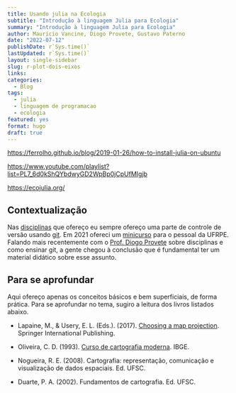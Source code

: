 ```yaml
---
title: Usando julia na Ecologia
subtitle: "Introdução à linguagem Julia para Ecologia"
summary: "Introdução à linguagem Julia para Ecologia"
author: Maurício Vancine, Diogo Provete, Gustavo Paterno
date: "2022-07-12"
publishDate: r`Sys.time()`
lastUpdated: r`Sys.time()`
layout: single-sidebar
slug: r-plot-dois-eixos
links:
categories:
  - Blog
tags:
  - julia
  - linguagem de programacao
  - ecologia
featured: yes
format: hugo
draft: true
---
```




https://ferrolho.github.io/blog/2019-01-26/how-to-install-julia-on-ubuntu

https://www.youtube.com/playlist?list=PL7_6d0kShQYbdwyGD2WpBp0jCpUfMIgjb

https://ecojulia.org/
 




## Contextualização

Nas [disciplinas](/teaching) que ofereço eu sempre ofereço uma parte de controle de versão usando [git](https://git-scm.com/). Em 2021 ofereci um [minicurso](http://localhost:4321/teaching/workshop-git/) para o pessoal da UFRPE. Falando mais recentemente com o [Prof. Diogo Provete](http://diogoprovete.weebly.com/) sobre disciplinas e como ensinar git, a gente chegou à conclusão que é fundamental ter um material didático sobre esse assunto.



## Para se aprofundar

Aqui ofereço apenas os conceitos básicos e bem superficiais, de forma prática. Para se aprofundar no tema, sugiro a leitura dos livros listados abaixo.

- Lapaine, M., & Usery, E. L. (Eds.). (2017). [Choosing a map projection](https://www.springer.com/gp/book/9783319518343). Springer International Publishing.

- Oliveira, C. D. (1993). [Curso de cartografia moderna](https://biblioteca.ibge.gov.br/visualizacao/livros/liv81158.pdf). IBGE.

- Nogueira, R. E. (2008). Cartografia: representação, comunicação e visualização de dados espaciais. Ed. UFSC.

- Duarte, P. A. (2002). Fundamentos de cartografia. Ed. UFSC.

